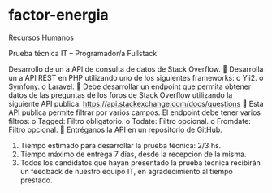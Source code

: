 # factor-energia

Recursos Humanos

Prueba técnica IT – Programador/a Fullstack

Desarrollo de un a API de consulta de datos de Stack Overflow.
 Desarrolla un a API REST en PHP utilizando uno de los siguientes frameworks:
o Yii2.
o Symfony.
o Laravel.
 Debe desarrollar un endpoint que permita obtener datos de las preguntas de los foros
de Stack Overflow utilizando la siguiente API publica:
https://api.stackexchange.com/docs/questions
 Esta API publica permite filtrar por varios campos. El endpoint debe tener varios filtros:
o Tagged: Filtro obligatorio.
o Todate: Filtro opcional.
o Fromdate: Filtro opcional.
 Entréganos la API en un repositorio de GitHub.

1) Tiempo estimado para desarrollar la prueba técnica: 2/3 hs.
2) Tiempo máximo de entrega 7 días, desde la recepción de la misma.
3) Todos los candidatos que hayan presentado la prueba técnica recibirán un feedback de
nuestro equipo IT, en agradecimiento al tiempo prestado.